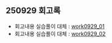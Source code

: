 ## 250929 회고록

* 회고내용 실습풀이 대체 : [work0929_01](./etc/work0929_01/README.md)
* 회고내용 실습풀이 대체 : [work0929_02](./etc/work0929_02/README.md)